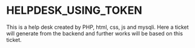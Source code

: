 # HELPDESK_USING_TOKEN
This is a help desk created by PHP, html, css, js and mysqli. Here a ticket will generate from the backend and further works will be based on this ticket.
